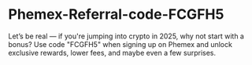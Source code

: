 # Phemex-Referral-code-FCGFH5
Let’s be real — if you're jumping into crypto in 2025, why not start with a bonus? Use code "FCGFH5" when signing up on Phemex and unlock exclusive rewards, lower fees, and maybe even a few surprises.
